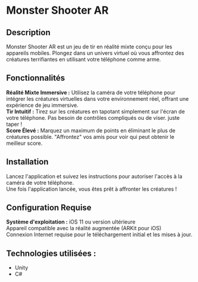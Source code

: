 # Monster Shooter AR

## Description

Monster Shooter AR est un jeu de tir en réalité mixte conçu pour les appareils mobiles. Plongez dans un univers virtuel où vous affrontez des créatures terrifiantes en utilisant votre téléphone comme arme.

## Fonctionnalités

**Réalité Mixte Immersive :** Utilisez la caméra de votre téléphone pour intégrer les créatures virtuelles dans votre environnement réel, offrant une expérience de jeu immersive.<br/>
**Tir Intuitif :** Tirez sur les créatures en tapotant simplement sur l'écran de votre téléphone. Pas besoin de contrôles compliqués ou de viser. juste taper !<br/>
**Score Élevé :** Marquez un maximum de points en éliminant le plus de créatures possible. "Affrontez" vos amis pour voir qui peut obtenir le meilleur score.


## Installation

Lancez l'application et suivez les instructions pour autoriser l'accès à la caméra de votre téléphone.<br/>
Une fois l'application lancée, vous êtes prêt à affronter les créatures !

## Configuration Requise

**Système d'exploitation :** 
iOS 11 ou version ultérieure<br/>
Appareil compatible avec la réalité augmentée (ARKit pour iOS)<br/>
Connexion Internet requise pour le téléchargement initial et les mises à jour.

## Technologies utilisées : 
* Unity
* C#
